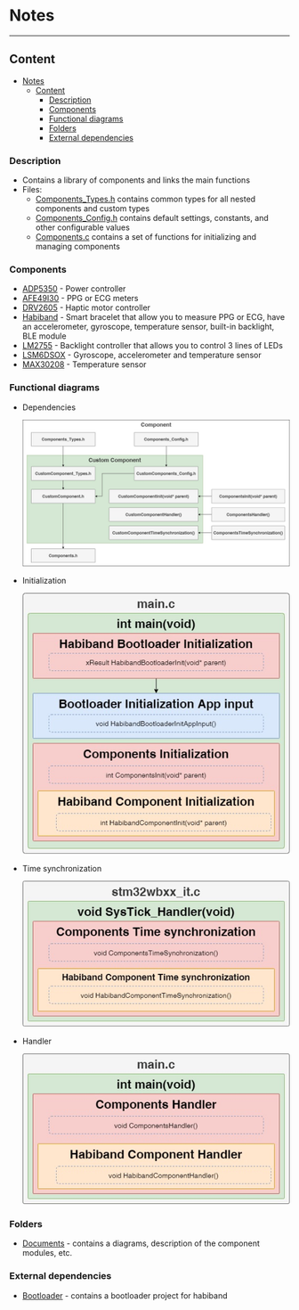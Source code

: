 # Notes
___
## Content
- [Notes](#notes)
  - [Content](#content)
    - [Description](#description)
    - [Components](#components)
    - [Functional diagrams](#functional-diagrams)
    - [Folders](#folders)
    - [External dependencies](#external-dependencies)

### Description
- Contains a library of components and links the main functions
- Files:
  - [Components_Types.h](Components_Types.h) contains common types for all nested components and custom types
  - [Components_Config.h](Components_Config.h) contains default settings, constants, and other configurable values
  - [Components.c](Components.c) contains a set of functions for initializing and managing components

### Components
- [ADP5350](ADP5350) - Power controller
- [AFE49I30](AFE49I30) - PPG or ECG meters
- [DRV2605](DRV2605) - Haptic motor controller
- [Habiband](Habiband) - Smart bracelet that allow you to measure PPG or ECG, have an accelerometer, gyroscope, temperature sensor, built-in backlight, BLE module
- [LM2755](LM2755) - Backlight controller that allows you to control 3 lines of LEDs
- [LSM6DSOX](LSM6DSOX) - Gyroscope, accelerometer and temperature sensor
- [MAX30208](MAX30208) - Temperature sensor

### Functional diagrams
- Dependencies

  ![Dependencies](Documents/functional_diagram-Dependencies.jpg)

- Initialization

  ![Initialization](Documents/functional_diagram-Initialization.jpg)

- Time synchronization

  ![Time synchronization](Documents/functional_diagram-TimeSynchronization.jpg)

- Handler

  ![Handler](Documents/functional_diagram-Handler.jpg)

### Folders
- [Documents](Documents) - contains a diagrams, description of the component modules, etc.

### External dependencies
- [Bootloader](/Bootloader) - contains a bootloader project for habiband
